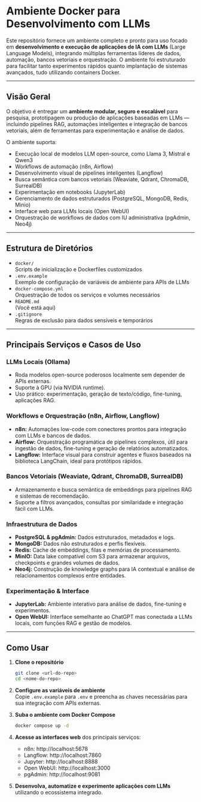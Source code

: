# Ambiente Docker para Desenvolvimento com LLMs

Este repositório fornece um ambiente completo e pronto para uso focado em **desenvolvimento e execução de aplicações de IA com LLMs** (Large Language Models), integrando múltiplas ferramentas líderes de dados, automação, bancos vetoriais e orquestração. O ambiente foi estruturado para facilitar tanto experimentos rápidos quanto implantação de sistemas avançados, tudo utilizando containers Docker.

---

## Visão Geral

O objetivo é entregar um **ambiente modular, seguro e escalável** para pesquisa, prototipagem ou produção de aplicações baseadas em LLMs — incluindo pipelines RAG, automações inteligentes e integração de bancos vetoriais, além de ferramentas para experimentação e análise de dados.

O ambiente suporta:  
- Execução local de modelos LLM open-source, como Llama 3, Mistral e Qwen3  
- Workflows de automação (n8n, Airflow)  
- Desenvolvimento visual de pipelines inteligentes (Langflow)  
- Busca semântica com bancos vetoriais (Weaviate, Qdrant, ChromaDB, SurrealDB)  
- Experimentação em notebooks (JupyterLab)  
- Gerenciamento de dados estruturados (PostgreSQL, MongoDB, Redis, Minio)  
- Interface web para LLMs locais (Open WebUI)  
- Orquestração de workflows de dados com IU administrativa (pgAdmin, Neo4j)

---

## Estrutura de Diretórios

- `docker/`  
  Scripts de inicialização e Dockerfiles customizados
- `.env.example`  
  Exemplo de configuração de variáveis de ambiente para APIs de LLMs
- `docker-compose.yml`  
  Orquestração de todos os serviços e volumes necessários
- `README.md`  
  (Você está aqui)
- `.gitignore`  
  Regras de exclusão para dados sensíveis e temporários

---

## Principais Serviços e Casos de Uso

### LLMs Locais (Ollama)
- Roda modelos open-source poderosos localmente sem depender de APIs externas.
- Suporte à GPU (via NVIDIA runtime).
- Uso prático: experimentação, geração de texto/código, fine-tuning, aplicações RAG.

### Workflows e Orquestração (n8n, Airflow, Langflow)
- **n8n:** Automações low-code com conectores prontos para integração com LLMs e bancos de dados.
- **Airflow:** Orquestração programática de pipelines complexos, útil para ingestão de dados, fine-tuning e geração de relatórios automatizados.
- **Langflow:** Interface visual para construir agentes e fluxos baseados na biblioteca LangChain, ideal para protótipos rápidos.

### Bancos Vetoriais (Weaviate, Qdrant, ChromaDB, SurrealDB)
- Armazenamento e busca semântica de embeddings para pipelines RAG e sistemas de recomendação.
- Suporte a filtros avançados, consultas por similaridade e integração fácil com LLMs.

### Infraestrutura de Dados
- **PostgreSQL & pgAdmin:** Dados estruturados, metadados e logs.
- **MongoDB:** Dados não estruturados e perfis flexíveis.
- **Redis:** Cache de embeddings, filas e memórias de processamento.
- **MinIO:** Data lake compatível com S3 para armazenar arquivos, checkpoints e grandes volumes de dados.
- **Neo4j:** Construção de knowledge graphs para IA contextual e análise de relacionamentos complexos entre entidades.

### Experimentação & Interface
- **JupyterLab:** Ambiente interativo para análise de dados, fine-tuning e experimentos.
- **Open WebUI:** Interface semelhante ao ChatGPT mas conectada a LLMs locais, com funções RAG e gestão de modelos.

---

## Como Usar

1. **Clone o repositório**  
   ```bash
   git clone <url-do-repo>
   cd <nome-do-repo>
   ```

2. **Configure as variáveis de ambiente**  
   Copie `.env.example` para `.env` e preencha as chaves necessárias para sua integração com APIs externas.

3. **Suba o ambiente com Docker Compose**  
   ```bash
   docker compose up -d
   ```

4. **Acesse as interfaces web** dos principais serviços:
   - n8n:       http://localhost:5678
   - Langflow:  http://localhost:7860
   - Jupyter:   http://localhost:8888
   - Open WebUI: http://localhost:3000
   - pgAdmin:   http://localhost:9081

5. **Desenvolva, automatize e experimente aplicações com LLMs** utilizando o ecossistema integrado.